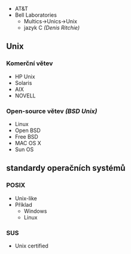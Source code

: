 - AT&T
- Bell Laboratories
	- Multics->Unics->Unix 
	- jazyk C *(Denis Ritchie)*
## Unix
### Komerční větev
- HP Unix
- Solaris
- AIX
- NOVELL
### Open-source větev *(BSD Unix)*
- Linux
- Open BSD
- Free BSD
- MAC OS X
- Sun OS
## standardy operačních systémů 
### POSIX
- Unix-like
- Příklad 
	- Windows
	- Linux
### SUS
- Unix certified
